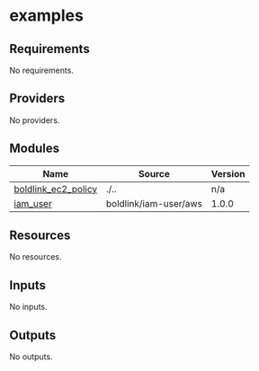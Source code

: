 # examples

<!-- BEGINNING OF PRE-COMMIT-TERRAFORM DOCS HOOK -->
## Requirements

No requirements.

## Providers

No providers.

## Modules

| Name | Source | Version |
|------|--------|---------|
| <a name="module_boldlink_ec2_policy"></a> [boldlink\_ec2\_policy](#module\_boldlink\_ec2\_policy) | ./.. | n/a |
| <a name="module_iam_user"></a> [iam\_user](#module\_iam\_user) | boldlink/iam-user/aws | 1.0.0 |

## Resources

No resources.

## Inputs

No inputs.

## Outputs

No outputs.
<!-- END OF PRE-COMMIT-TERRAFORM DOCS HOOK -->
